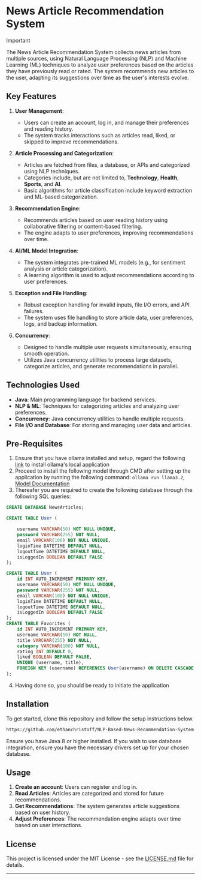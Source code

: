 # News Article Recommendation System


>[!important]
The News Article Recommendation System collects news articles from multiple sources, using Natural Language Processing (NLP) and Machine Learning (ML) techniques to analyze user preferences based on the articles they have previously read or rated. The system recommends new articles to the user, adapting its suggestions over time as the user's interests evolve.

## Key Features

1. **User Management**: 
   - Users can create an account, log in, and manage their preferences and reading history.
   - The system tracks interactions such as articles read, liked, or skipped to improve recommendations.

2. **Article Processing and Categorization**:
   - Articles are fetched from files, a database, or APIs and categorized using NLP techniques.
   - Categories include, but are not limited to, **Technology**, **Health**, **Sports**, and **AI**.
   - Basic algorithms for article classification include keyword extraction and ML-based categorization.

3. **Recommendation Engine**:
   - Recommends articles based on user reading history using collaborative filtering or content-based filtering.
   - The engine adapts to user preferences, improving recommendations over time.

4. **AI/ML Model Integration**:
   - The system integrates pre-trained ML models (e.g., for sentiment analysis or article categorization).
   - A learning algorithm is used to adjust recommendations according to user preferences.

5. **Exception and File Handling**:
   - Robust exception handling for invalid inputs, file I/O errors, and API failures.
   - The system uses file handling to store article data, user preferences, logs, and backup information.

6. **Concurrency**:
   - Designed to handle multiple user requests simultaneously, ensuring smooth operation.
   - Utilizes Java concurrency utilities to process large datasets, categorize articles, and generate recommendations in parallel.

## Technologies Used
- **Java**: Main programming language for backend services.
- **NLP & ML**: Techniques for categorizing articles and analyzing user preferences.
- **Concurrency**: Java concurrency utilities to handle multiple requests.
- **File I/O and Database**: For storing and managing user data and articles.

## Pre-Requisites
1. Ensure that you have ollama installed and setup, regard the following [link](https://ollama.com/download) to install ollama's local application
2. Proceed to install the following model through CMD after setting up the application by running the following command: `ollama run llama3.2`, [Model Documentation](https://ollama.com/library/llama3.2)
3. Thereafer you are required to create the following database through the following SQL queries:

```SQL
CREATE DATABASE NewsArticles;

CREATE TABLE User (

    username VARCHAR(50) NOT NULL UNIQUE,
    password VARCHAR(255) NOT NULL,
    email VARCHAR(100) NOT NULL UNIQUE,
    loginTime DATETIME DEFAULT NULL,
    logoutTime DATETIME DEFAULT NULL,
    isLoggedIn BOOLEAN DEFAULT FALSE
);

CREATE TABLE User (
    id INT AUTO_INCREMENT PRIMARY KEY,
    username VARCHAR(50) NOT NULL UNIQUE,
    password VARCHAR(255) NOT NULL,
    email VARCHAR(100) NOT NULL UNIQUE,
    loginTime DATETIME DEFAULT NULL,
    logoutTime DATETIME DEFAULT NULL,
    isLoggedIn BOOLEAN DEFAULT FALSE
);
CREATE TABLE Favorites (
    id INT AUTO_INCREMENT PRIMARY KEY,
    username VARCHAR(50) NOT NULL,
    title VARCHAR(255) NOT NULL,
    category VARCHAR(100) NOT NULL,
    rating INT DEFAULT 0,
    liked BOOLEAN DEFAULT FALSE,
    UNIQUE (username, title),
    FOREIGN KEY (username) REFERENCES User(username) ON DELETE CASCADE
);

```
4. Having done so, you should be ready to initiate the application

## Installation

To get started, clone this repository and follow the setup instructions below.

```bash
https://github.com/ethanchristoff/NLP-Based-News-Recommendation-System.git
```

Ensure you have Java 8 or higher installed. If you wish to use database integration, ensure you have the necessary drivers set up for your chosen database.

## Usage

1. **Create an account**: Users can register and log in.
2. **Read Articles**: Articles are categorized and stored for future recommendations.
3. **Get Recommendations**: The system generates article suggestions based on user history.
4. **Adjust Preferences**: The recommendation engine adapts over time based on user interactions.

## License

This project is licensed under the MIT License - see the [LICENSE.md](https://github.com/ethanchristoff/NLP-Based-News-Recommendation-System/blob/master/LICENSE) file for details.

---
